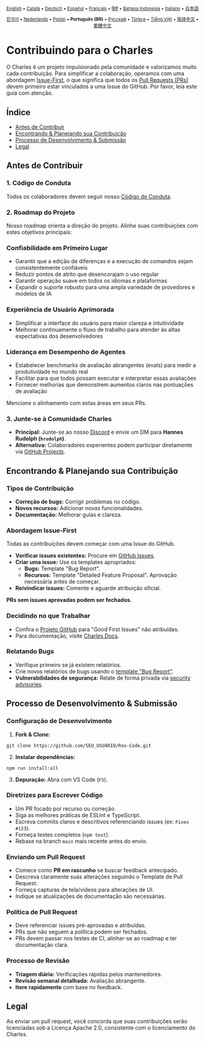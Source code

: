 <div align="center">
<sub>

[English](../../CONTRIBUTING.md) • [Català](../ca/CONTRIBUTING.md) • [Deutsch](../de/CONTRIBUTING.md) • [Español](../es/CONTRIBUTING.md) • [Français](../fr/CONTRIBUTING.md) • [हिंदी](../hi/CONTRIBUTING.md) • [Bahasa Indonesia](../id/CONTRIBUTING.md) • [Italiano](../it/CONTRIBUTING.md) • [日本語](../ja/CONTRIBUTING.md)

</sub>
<sub>

[한국어](../ko/CONTRIBUTING.md) • [Nederlands](../nl/CONTRIBUTING.md) • [Polski](../pl/CONTRIBUTING.md) • <b>Português (BR)</b> • [Русский](../ru/CONTRIBUTING.md) • [Türkçe](../tr/CONTRIBUTING.md) • [Tiếng Việt](../vi/CONTRIBUTING.md) • [简体中文](../zh-CN/CONTRIBUTING.md) • [繁體中文](../zh-TW/CONTRIBUTING.md)

</sub>
</div>

# Contribuindo para o Charles

O Charles é um projeto impulsionado pela comunidade e valorizamos muito cada contribuição. Para simplificar a colaboração, operamos com uma abordagem [Issue-First](#abordagem-issue-first), o que significa que todos os [Pull Requests (PRs)](#enviando-um-pull-request) devem primeiro estar vinculados a uma Issue do GitHub. Por favor, leia este guia com atenção.

## Índice

- [Antes de Contribuir](#antes-de-contribuir)
- [Encontrando & Planejando sua Contribuição](#encontrando--planejando-sua-contribuição)
- [Processo de Desenvolvimento & Submissão](#processo-de-desenvolvimento--submissão)
- [Legal](#legal)

## Antes de Contribuir

### 1. Código de Conduta

Todos os colaboradores devem seguir nosso [Código de Conduta](./CODE_OF_CONDUCT.md).

### 2. Roadmap do Projeto

Nosso roadmap orienta a direção do projeto. Alinhe suas contribuições com estes objetivos principais:

### Confiabilidade em Primeiro Lugar

- Garantir que a edição de diferenças e a execução de comandos sejam consistentemente confiáveis
- Reduzir pontos de atrito que desencorajam o uso regular
- Garantir operação suave em todos os idiomas e plataformas
- Expandir o suporte robusto para uma ampla variedade de provedores e modelos de IA

### Experiência de Usuário Aprimorada

- Simplificar a interface do usuário para maior clareza e intuitividade
- Melhorar continuamente o fluxo de trabalho para atender às altas expectativas dos desenvolvedores

### Liderança em Desempenho de Agentes

- Estabelecer benchmarks de avaliação abrangentes (evals) para medir a produtividade no mundo real
- Facilitar para que todos possam executar e interpretar essas avaliações
- Fornecer melhorias que demonstrem aumentos claros nas pontuações de avaliação

Mencione o alinhamento com estas áreas em seus PRs.

### 3. Junte-se à Comunidade Charles

- **Principal:** Junte-se ao nosso [Discord](https://discord.gg/roocode) e envie um DM para **Hannes Rudolph (`hrudolph`)**.
- **Alternativa:** Colaboradores experientes podem participar diretamente via [GitHub Projects](https://github.com/orgs/RooCodeInc/projects/1).

## Encontrando & Planejando sua Contribuição

### Tipos de Contribuição

- **Correção de bugs:** Corrigir problemas no código.
- **Novos recursos:** Adicionar novas funcionalidades.
- **Documentação:** Melhorar guias e clareza.

### Abordagem Issue-First

Todas as contribuições devem começar com uma Issue do GitHub.

- **Verificar issues existentes:** Procure em [GitHub Issues](https://github.com/RooCodeInc/Roo-Code/issues).
- **Criar uma issue:** Use os templates apropriados:
    - **Bugs:** Template "Bug Report".
    - **Recursos:** Template "Detailed Feature Proposal". Aprovação necessária antes de começar.
- **Reivindicar issues:** Comente e aguarde atribuição oficial.

**PRs sem issues aprovadas podem ser fechados.**

### Decidindo no que Trabalhar

- Confira o [Projeto GitHub](https://github.com/orgs/RooCodeInc/projects/1) para "Good First Issues" não atribuídas.
- Para documentação, visite [Charles Docs](https://github.com/Newton-School/charles).

### Relatando Bugs

- Verifique primeiro se já existem relatórios.
- Crie novos relatórios de bugs usando o [template "Bug Report"](https://github.com/RooCodeInc/Roo-Code/issues/new/choose).
- **Vulnerabilidades de segurança:** Relate de forma privada via [security advisories](https://github.com/RooCodeInc/Roo-Code/security/advisories/new).

## Processo de Desenvolvimento & Submissão

### Configuração de Desenvolvimento

1. **Fork & Clone:**

```
git clone https://github.com/SEU_USUÁRIO/Roo-Code.git
```

2. **Instalar dependências:**

```
npm run install:all
```

3. **Depuração:** Abra com VS Code (`F5`).

### Diretrizes para Escrever Código

- Um PR focado por recurso ou correção.
- Siga as melhores práticas de ESLint e TypeScript.
- Escreva commits claros e descritivos referenciando issues (ex: `Fixes #123`).
- Forneça testes completos (`npm test`).
- Rebase na branch `main` mais recente antes do envio.

### Enviando um Pull Request

- Comece como **PR em rascunho** se buscar feedback antecipado.
- Descreva claramente suas alterações seguindo o Template de Pull Request.
- Forneça capturas de tela/vídeos para alterações de UI.
- Indique se atualizações de documentação são necessárias.

### Política de Pull Request

- Deve referenciar issues pré-aprovadas e atribuídas.
- PRs que não seguem a política podem ser fechados.
- PRs devem passar nos testes de CI, alinhar-se ao roadmap e ter documentação clara.

### Processo de Revisão

- **Triagem diária:** Verificações rápidas pelos mantenedores.
- **Revisão semanal detalhada:** Avaliação abrangente.
- **Itere rapidamente** com base no feedback.

## Legal

Ao enviar um pull request, você concorda que suas contribuições serão licenciadas sob a Licença Apache 2.0, consistente com o licenciamento do Charles.
